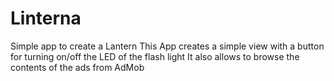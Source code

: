 # Linterna
Simple app to create a Lantern
This App creates a simple view with a button for turning on/off the LED of the flash light
It also allows to browse the contents of the ads from AdMob

